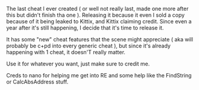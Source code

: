 The last cheat I ever created ( or well not really last, made one more after this but didn't finish tha one ).
Releasing it because it even I sold a copy because of it being leaked to Kittix, and Kittix claiming credit.
Since even a year after it's still happening, I decide that it's time to release it.

It has some "new" cheat features that the scene might appreciate ( aka will probably be c+pd into every generic cheat ), but since it's already happening with 1 cheat,
it doesn'T really matter.


Use it for whatever you want, just make sure to credit me.

Creds to nano for helping me get into RE and some help like the FindString or CalcAbsAddress stuff. 
